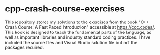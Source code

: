 # cpp-crash-course-exercises

This repository stores my solutions to the exercises from the book "C++ Crash Course: A Fast Paced Introduction" accessible at https://ccc.codes/. This book is designed to teach the fundamental parts of the language, as well as important libraries and industry standard coding practices. I have included the source files and Visual Studio solution file but not the packages required.
